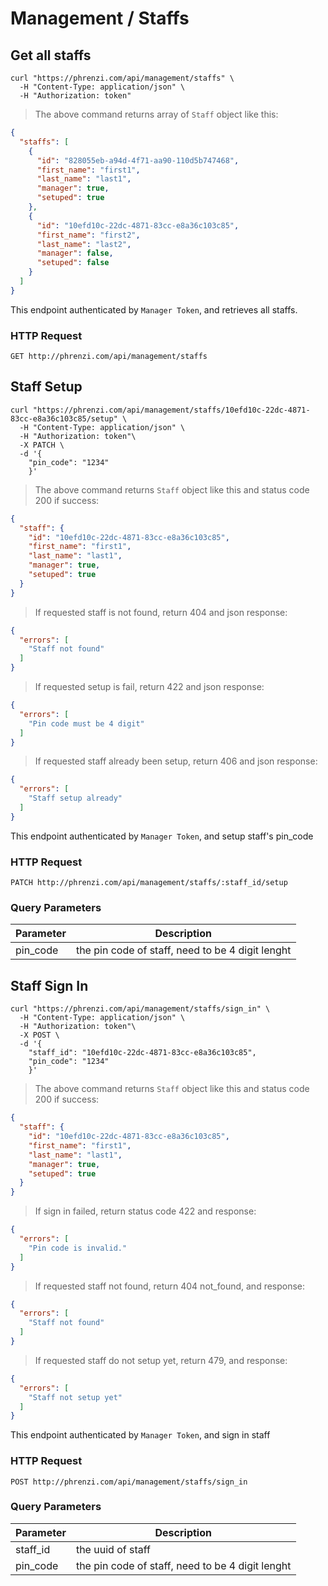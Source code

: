 # Management / Staffs

## Get all staffs

```shell
curl "https://phrenzi.com/api/management/staffs" \
  -H "Content-Type: application/json" \
  -H "Authorization: token"
```

> The above command returns array of `Staff` object like this:

```json
{
  "staffs": [
    {
      "id": "828055eb-a94d-4f71-aa90-110d5b747468",
      "first_name": "first1",
      "last_name": "last1",
      "manager": true,
      "setuped": true
    },
    {
      "id": "10efd10c-22dc-4871-83cc-e8a36c103c85",
      "first_name": "first2",
      "last_name": "last2",
      "manager": false,
      "setuped": false
    }
  ]
}
```

This endpoint authenticated by `Manager Token`, and retrieves all staffs.

### HTTP Request

`GET http://phrenzi.com/api/management/staffs`

## Staff Setup

```shell
curl "https://phrenzi.com/api/management/staffs/10efd10c-22dc-4871-83cc-e8a36c103c85/setup" \
  -H "Content-Type: application/json" \
  -H "Authorization: token"\
  -X PATCH \
  -d '{
    "pin_code": "1234"
    }'
```

> The above command returns `Staff` object like this and status code 200 if success:

```json
{
  "staff": {
    "id": "10efd10c-22dc-4871-83cc-e8a36c103c85",
    "first_name": "first1",
    "last_name": "last1",
    "manager": true,
    "setuped": true
  }
}
```

> If requested staff is not found, return 404 and json response:

```json
{
  "errors": [
    "Staff not found"
  ]
}
```

> If requested setup is fail, return 422 and json response:

```json
{
  "errors": [
    "Pin code must be 4 digit"
  ]
}
```

> If requested staff already been setup, return 406 and json response:

```json
{
  "errors": [
    "Staff setup already"
  ]
}
```

This endpoint authenticated by `Manager Token`, and setup staff's pin_code

### HTTP Request

`PATCH http://phrenzi.com/api/management/staffs/:staff_id/setup`

### Query Parameters

Parameter | Description
--------- | -----------
pin_code | the pin code of staff, need to be 4 digit lenght

## Staff Sign In

```shell
curl "https://phrenzi.com/api/management/staffs/sign_in" \
  -H "Content-Type: application/json" \
  -H "Authorization: token"\
  -X POST \
  -d '{
    "staff_id": "10efd10c-22dc-4871-83cc-e8a36c103c85",
    "pin_code": "1234"
    }'
```

> The above command returns `Staff` object like this and status code 200 if success:

```json
{
  "staff": {
    "id": "10efd10c-22dc-4871-83cc-e8a36c103c85",
    "first_name": "first1",
    "last_name": "last1",
    "manager": true,
    "setuped": true
  }
}
```

> If sign in failed, return status code 422 and response:

```json
{
  "errors": [
    "Pin code is invalid."
  ]
}
```

> If requested staff not found, return 404 not_found, and response:

```json
{
  "errors": [
    "Staff not found"
  ]
}
```

> If requested staff do not setup yet, return 479, and response:

```json
{
  "errors": [
    "Staff not setup yet"
  ]
}
```

This endpoint authenticated by `Manager Token`, and sign in staff

### HTTP Request

`POST http://phrenzi.com/api/management/staffs/sign_in`

### Query Parameters

Parameter | Description
--------- | -----------
staff_id | the uuid of staff
pin_code | the pin code of staff, need to be 4 digit lenght
